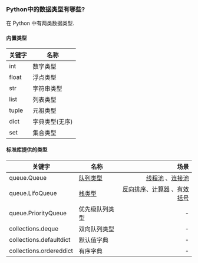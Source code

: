 ### Python中的数据类型有哪些?
在 Python 中有两类数据类型.
#### 内置类型

|关键字|名称|
|---|---|  
| int  |  数字类型 |
|float| 浮点类型 | 
|str|字符串类型|
|list|列表类型|
|tuple|元祖类型|
|dict|字典类型(无序)|
|set|集合类型|

#### 标准库提供的类型

|关键字|名称|场景| 
|---|---|---:|
|queue.Queue|[队列类型](https://www.jianshu.com/p/a1a407ef5945)|[线程池]() 、[连接池]() |
|queue.LifoQueue|[栈类型](https://blog.csdn.net/kuangsonghan/article/details/79499380)|[反向排序](./stack-reverse.py)、[计算器](./interview1626-calculator-lcci.py) 、[有效括号](./0020-valid-parentheses.py)|
|queue.PriorityQueue|优先级队列类型|-|
|collections.deque|双向队列类型|-|
|collections.defaultdict|默认值字典|-|
|collections.ordereddict|有序字典|-|
